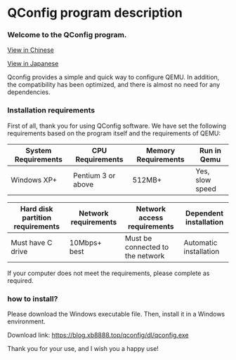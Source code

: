 QConfig program description
===

### Welcome to the QConfig program.

[View in Chinese](https://gitee.com/steve372/nya-software/blob/master/README.md "求白嫖吖 Chinese README / 求白嫖吖 中文版 “读我” README.md")

[View in Japanese](https://gitee.com/steve372/nya-software/blob/master/README_JP.md "求白嫖吖 Chinese README / 求白嫖吖 日本語のREADME / 求白嫖吖 日语版本 “读我” README.md")

Qconfig provides a simple and quick way to configure QEMU. In addition, the compatibility has been optimized, and there is almost no need for any dependencies.

### Installation requirements

First of all, thank you for using QConfig software. We have set the following requirements based on the program itself and the requirements of QEMU:

| System Requirements | CPU Requirements | Memory Requirements | Run in Qemu |
|-------------|--------|--------|-------|
| Windows XP+ | Pentium 3 or above | 512MB+ | Yes, slow speed |

| Hard disk partition requirements | Network requirements | Network access requirements | Dependent installation |
|---------|-----------|--------|------|
| Must have C drive | 10Mbps+ best | Must be connected to the network | Automatic installation |


If your computer does not meet the requirements, please complete as required.

### how to install?

Please download the Windows executable file. Then, install it in a Windows environment.

Download link: https://blog.xb8888.top/qconfig/dl/qconfig.exe

Thank you for your use, and I wish you a happy use!

